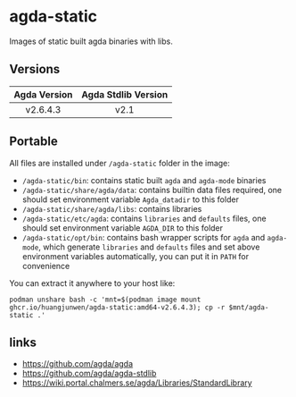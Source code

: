 # agda-static

Images of static built agda binaries with libs.

## Versions

| Agda Version | Agda Stdlib Version |
| :---: | :---: |
| v2.6.4.3 | v2.1 |

## Portable

All files are installed under `/agda-static` folder in the image:

- `/agda-static/bin`: contains static built `agda` and `agda-mode` binaries
- `/agda-static/share/agda/data`: contains builtin data files required, one should set environment variable `Agda_datadir` to this folder
- `/agda-static/share/agda/libs`: contains libraries
- `/agda-static/etc/agda`: contains `libraries` and `defaults` files, one should set environment variable `AGDA_DIR` to this folder
- `/agda-static/opt/bin`: contains bash wrapper scripts for `agda` and `agda-mode`, which generate `libraries` and `defaults` files and set above environment variables automatically, you can put it in `PATH` for convenience

You can extract it anywhere to your host like:

```
podman unshare bash -c 'mnt=$(podman image mount ghcr.io/huangjunwen/agda-static:amd64-v2.6.4.3); cp -r $mnt/agda-static .'
```

## links

- https://github.com/agda/agda
- https://github.com/agda/agda-stdlib
- https://wiki.portal.chalmers.se/agda/Libraries/StandardLibrary
